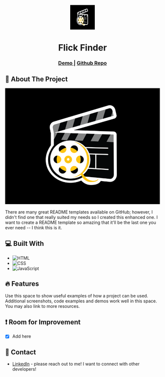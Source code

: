 <div align="center">
  <a href="https://github.com/othneildrew/Best-README-Template">
    <img src="movie-logo.png" alt="Logo" width="80" height="80">
  </a>

  <h1 align="center">Flick Finder</h1>

  <div align="center">
		<h3>
			<a href="https://globoivic.github.io/Music-Player/">
				Demo
			</a>
			<span> | </span>
			<a href="https://github.com/GloBoiVic/Music-Player">
				Github Repo
			</a>
		</h3>
	</div>
</div>

## :page_facing_up: About The Project

![Flick Finder Screenshot](movie-logo.png)

There are many great README templates available on GitHub; however, I didn't find one that really suited my needs so I created this enhanced one. I want to create a README template so amazing that it'll be the last one you ever need -- I think this is it.

## :computer: Built With

- ![HTML][HTML-shield]
- ![CSS][CSS-shield]
- ![JavaScript][JavaScript-shield]

## :fire: Features

Use this space to show useful examples of how a project can be used. Additional screenshots, code examples and demos work well in this space. You may also link to more resources.

## :heavy_exclamation_mark: Room for Improvement

- [x] Add here

## :bust_in_silhouette: Contact

- [LinkedIn](https://www.linkedin.com/in/developing-vic/) - please reach out to me! I want to connect with other developers!

<!-- MARKDOWN LINKS & IMAGES -->

[html-shield]: https://img.shields.io/badge/HTML5-E34F26?style=for-the-badge&logo=html5&logoColor=white
[CSS-shield]: https://img.shields.io/badge/CSS3-1572B6?style=for-the-badge&logo=css3&logoColor=white
[JavaScript-shield]: https://img.shields.io/badge/JavaScript-F7DF1E?style=for-the-badge&logo=javascript&logoColor=black
